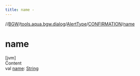 ```yaml
---
title: name -
---
```

//[BGW](../../../../index.md)/[tools.aqua.bgw.dialog](../../index.md)/[AlertType](../index.md)/[CONFIRMATION](index.md)/[name](name.md)



# name  
[jvm]  
Content  
val [name](name.md): [String](https://kotlinlang.org/api/latest/jvm/stdlib/kotlin/-string/index.html)  



